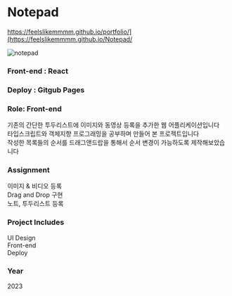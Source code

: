 # Notepad
https://feelslikemmmm.github.io/portfolio/](https://feelslikemmmm.github.io/Notepad/

![notepad](https://github.com/feelslikemmmm/Notepad/assets/67893516/db913185-1a9b-46b7-812f-f28bdd1376ff)

### Front-end : React
### Deploy : Gitgub Pages
### Role: Front-end

기존의 간단한 투두리스트에 이미지와 동영상 등록을 추가한 웹 어플리케이션입니다<br/>
타입스크립트와 객체지향 프로그래밍을 공부하며 만들어 본 프로젝트입니다<br/>
작성한 목록들의 순서를 드래그앤드랍을 통해서 순서 변경이 가능하도록 제작해보았습니다<br/>

### Assignment
이미지 & 비디오 등록<br/>
Drag and Drop 구현<br/>
노트, 투두리스트 등록<br/>

### Project Includes
UI Design <br/>
Front-end <br/>
Deploy <br/>
### Year
2023

